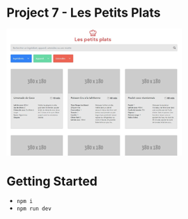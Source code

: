 # Project 7 - Les Petits Plats

<img src="https://github.com/Claire-Lavigne/repo-images/blob/main/LesPetitsPlats.JPG" width="80%">

# Getting Started
- `npm i`
- `npm run dev`

